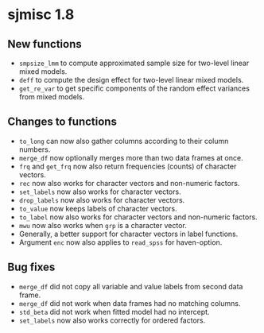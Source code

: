 # sjmisc 1.8

## New functions

* `smpsize_lmm` to compute approximated sample size for two-level linear mixed models.
* `deff` to compute the design effect for two-level linear mixed models.
* `get_re_var` to get specific components of the random effect variances from mixed models.

## Changes to functions

* `to_long` can now also gather columns according to their column numbers.
* `merge_df` now optionally merges more than two data frames at once.
* `frq` and `get_frq` now also return frequencies (counts) of character vectors.
* `rec` now also works for character vectors and non-numeric factors.
* `set_labels` now also works for character vectors.
* `drop_labels` now also works for character vectors.
* `to_value` now keeps labels of character vectors.
* `to_label` now also works for character vectors and non-numeric factors.
* `mwu` now also works when `grp` is a character vector.
* Generally, a better support for character vectors in label functions.
* Argument `enc` now also applies to `read_spss` for haven-option.

## Bug fixes

* `merge_df` did not copy all variable and value labels from second data frame.
* `merge_df` did not work when data frames had no matching columns.
* `std_beta` did not work when fitted model had no intercept.
* `set_labels` now also works correctly for ordered factors.
